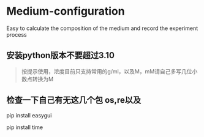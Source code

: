 # Medium-configuration
Easy to calculate the composition of the medium and record the experiment process 
## 安装python版本不要超过3.10
>按提示使用，浓度目前只支持常用的g/ml，以及M，mM请自己多写几位小数点转换为M
## 检查一下自己有无这几个包 os,re以及
  pip install easygui
  
  pip install time
